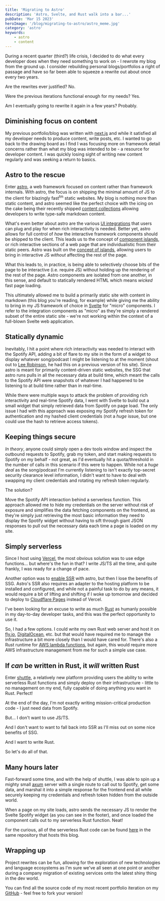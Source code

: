 ```yaml
---
title: 'Migrating to Astro'
description: 'Astro, Svelte, and Rust walk into a bar...'
pubDate: 'Mar 15 2023'
heroImage: '/blog/migrating-to-astro/astro_meme.jpg'
category: 'astro'
keywords:
    - astro
    - content
---
```


During a recent quarter (third?) life crisis, I decided to do what every developer does when they need something to work on - I rewrote my blog from the ground up. I consider rebuilding personal blogs/portfolios a right of passage and have so far been able to squeeze a rewrite out about once every two years.

Are the rewrites ever justified? No.

Were the previous iterations functional enough for my needs? Yes.

Am I eventually going to rewrite it again in a few years? Probably.

## Diminishing focus on content

My previous portfolio/blog was written with [next.js](https://nextjs.org) and while it satisfied all my developer needs to produce content, write posts, etc. I wanted to go back to the drawing board as I find I was focusing more on framework detail concerns rather than what my blog was intended to be - a resource for developer content. I was quickly losing sight of writing new content regularly and was seeking a return to basics.

## Astro to the rescue

Enter [astro](https://astro.build/), a web framework focused on content rather than framework internals. With astro, the focus is on shipping the minimal amount of JS to the client for blazingly fast<sup>tm</sup> static websites. My blog is nothing more than static content, and astro seemed like the perfect choice with the icing on the cake being their recently shipped [content collections](https://docs.astro.build/en/guides/content-collections/) allowing developers to write type-safe markdown content.

What's even better about astro are the various [UI integrations](https://docs.astro.build/en/core-concepts/framework-components/) that users can plug and play for when rich interactivity is needed. Better yet, astro allows for full control of _how_ the interactive framework components should be shipped to the client. This leads us to the concept of [component islands](https://jasonformat.com/islands-architecture/), or rich interactive sections of a web page that are individualistic from their static peers. Astro was built on the [concept of islands](https://docs.astro.build/en/concepts/islands/), allowing users to bring in interactive JS _without_ affecting the rest of the page.

What this leads to, in practice, is being able to selectively choose bits of the page to be interactive (i.e. require JS) without holding up the rendering of the rest of the page. Astro components are isolated from one another, in this sense, and default to statically rendered HTML which means _wicked_ fast page loading.

This ultimately allowed me to build a primarily static site with content in markdown (this blog you're reading, for example) while giving me the ability to bring in my JS framework of choice in [Svelte](https://svelte.dev/) for "micro" components. I refer to the integration components as "micro" as they're simply a rendered subset of the entire static site - we're not working within the context of a full-blown Svelte web application.

## Statically dynamic

Inevitably, I hit a point where rich interactivity was needed to interact with the Spotify API, adding a bit of flare to my site in the form of a widget to display whatever song/podcast I might be listening to at the moment (shout out to [Lee Robinson](https://leerob.io/), he had this on a previous version of his site). Since astro is meant for primarily content-driven static websites, the SSG that astro runs pulls in all the necessary data at build time, which meant the calls to the Spotify API were snapshots of whatever I had happened to be listening to at build time rather than in real-time.

While there were multiple ways to attack the problem of providing rich interactivity and real-time Spotify data, I went with Svelte to build out a small widget that simply retrieved data from Spotify on page load. The only issue I had with this approach was exposing my Spotify refresh token for authentication and my hashed client credentials (not a _huge_ issue, but one could use the hash to retrieve access tokens).

## Keeping things secure

_In theory_, anyone could simply open a dev tools window and inspect the outbound requests to Spotify, grab my token, and start making requests to Spotify on my behalf - not great, as I'd eventually hit a quota/threshold in the number of calls in this scenario if this were to happen. While not a _huge deal_ as the song/podcast I'm currently listening to isn't exactly top-secret security clearance level information, I didn't want to have to deal with swapping my client credentials and rotating my refresh token regularly.

The solution?

Move the Spotify API interaction behind a serverless function. This approach allowed me to hide my credentials on the server without risk of exposure and simplifies the data fetching components on the frontend, as they're simply just retrieving the most basic information they need to display the Spotify widget without having to sift through giant JSON responses to pull out the necessary data each time a page is loaded on my site.

## Simply serverless

Since I host using [Vercel](https://vercel.com/), the most obvious solution was to use edge functions... but where's the fun in that? I write JS/TS all the time, and quite frankly, I was ready for a change of pace.

Another option was to [enable SSR](https://docs.astro.build/en/guides/server-side-rendering/#enabling-ssr-in-your-project) with astro, but then I lose the benefits of SSG. Astro's SSR also requires an adapter to the hosting platform to be installed and configured, and while not a painful task to do by any means, it would require a bit of lifting and shifting if I woke up tomorrow and decided to deploy to [Cloudflare Pages](https://pages.cloudflare.com/) instead of Vercel.

I've been looking for an excuse to write as much [Rust](https://www.rust-lang.org/) as humanly possible in my day-to-day developer tasks, and this was the perfect opportunity to use it.

So, I had a few options. I could write my own Rust web server and host it on [fly.io](https://fly.io/), [DigitalOcean](https://www.digitalocean.com/), etc. but that would have required me to manage the infrastructure a bit more closely than I would have cared for. There's also a Rust runtime for [AWS lambda functions](https://docs.aws.amazon.com/sdk-for-rust/latest/dg/lambda.html), but again, this would require more AWS infrastructure management from me for such a simple use case.

## If _can_ be written in Rust, it _will_ written Rust

Enter [shuttle](https://shuttle.rs/), a relatively new platform providing users the ability to write serverless Rust functions and simply deploy on their infrastructure - little to no management on my end, fully capable of doing anything you want in Rust. Perfect!

At the end of the day, I'm not exactly writing mission-critical production code - I just need data from Spotify.

But... I don't want to use JS/TS.

And I don't want to want to fall back into SSR as I'll miss out on some nice benefits of SSG.

And I want to write Rust.

So let's do all of that.

## Many hours later

Fast-forward some time, and with the help of shuttle, I was able to spin up a mighty small [axum](https://docs.rs/axum/latest/axum/) server with a single route to call out to Spotify, get some data, and marshal it into a simple response for the frontend end all while securely keeping my credentials and refresh token hidden from the outside world.

When a page on my site loads, astro sends the necessary JS to render the Svelte Spotify widget (as you can see in the footer), and once loaded the component calls out to my serverless Rust function. Neat!

For the curious, all of the serverless Rust code can be found [here](https://github.com/JoeyMckenzie/joey-mckenzie-tech/tree/main/src/serverless) in the same repository that hosts this blog.

## Wrapping up

Project rewrites can be fun, allowing for the exploration of new technologies and language ecosystems as I'm sure we've all seen at one point or another during a company migration of existing services onto the latest shiny thing in the dev world.

You can find all the source code of my most recent portfolio iteration on my [GitHub](https://github.com/JoeyMckenzie/joey-mckenzie-tech) - feel free to fork your version!
